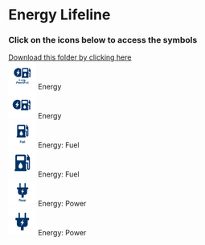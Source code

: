 # Energy Lifeline<br>
### Click on the icons below to access the symbols<br>
<a href='https://minhaskamal.github.io/DownGit/#/home?url=https://github.com/NAPSG/DHS-Symbol-Server/tree/main/dhs-symbol/assets/icons/Lifelines/Energy%20Lifeline'>Download this folder by clicking here</a><br><a href='https://github.com/NAPSG/DHS-Symbol-Server/raw/main/dhs-symbol/assets/icons/Lifelines/Energy%20Lifeline/icon-KBA.svg'><img src='icon-KBA.svg' width='55'></a> Energy<br><a href='https://github.com/NAPSG/DHS-Symbol-Server/raw/main/dhs-symbol/assets/icons/Lifelines/Energy%20Lifeline/icon-KBB.svg'><img src='icon-KBB.svg' width='55'></a> Energy<br><a href='https://github.com/NAPSG/DHS-Symbol-Server/raw/main/dhs-symbol/assets/icons/Lifelines/Energy%20Lifeline/icon-KBC.svg'><img src='icon-KBC.svg' width='55'></a> Energy: Fuel<br><a href='https://github.com/NAPSG/DHS-Symbol-Server/raw/main/dhs-symbol/assets/icons/Lifelines/Energy%20Lifeline/icon-KBD.svg'><img src='icon-KBD.svg' width='55'></a> Energy: Fuel<br><a href='https://github.com/NAPSG/DHS-Symbol-Server/raw/main/dhs-symbol/assets/icons/Lifelines/Energy%20Lifeline/icon-KBE.svg'><img src='icon-KBE.svg' width='55'></a> Energy: Power<br><a href='https://github.com/NAPSG/DHS-Symbol-Server/raw/main/dhs-symbol/assets/icons/Lifelines/Energy%20Lifeline/icon-KBF.svg'><img src='icon-KBF.svg' width='55'></a> Energy: Power<br>
